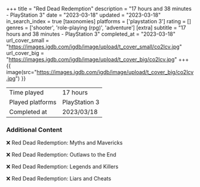 +++
title = "Red Dead Redemption"
description = "17 hours and 38 minutes - PlayStation 3"
date = "2023-03-18"
updated = "2023-03-18"
in_search_index = true
[taxonomies]
platforms = ['playstation 3']
rating = []
genres = ['shooter', 'role-playing (rpg)', 'adventure']
[extra]
subtitle = "17 hours and 38 minutes - PlayStation 3"
completed_at = "2023-03-18"
url_cover_small = "https://images.igdb.com/igdb/image/upload/t_cover_small/co2lcv.jpg"
url_cover_big = "https://images.igdb.com/igdb/image/upload/t_cover_big/co2lcv.jpg"
+++
{{ image(src="https://images.igdb.com/igdb/image/upload/t_cover_big/co2lcv.jpg") }}

|              |            |
| ------------ | ---------- |
| Time played  | 17 hours |
| Played platforms    | PlayStation 3 |
| Completed at | 2023/03/18 |



### Additional Content


❌ Red Dead Redemption: Myths and Mavericks

❌ Red Dead Redemption: Outlaws to the End

❌ Red Dead Redemption: Legends and Killers

❌ Red Dead Redemption: Liars and Cheats
